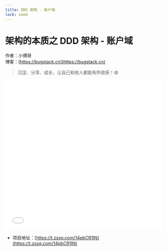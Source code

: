 ```yaml
---
title: DDD 架构 - 账户域
lock: need
---
```


# 架构的本质之 DDD 架构 - 账户域

作者：小傅哥
<br/>博客：[https://bugstack.cn](https://bugstack.cn)

> 沉淀、分享、成长，让自己和他人都能有所收获！😄

<iframe id="B-Video" src="//player.bilibili.com/player.html?aid=449298239&bvid=BV19j411b7uC&cid=1288675429&p=1" scrolling="no" border="0" frameborder="no" framespacing="0" allowfullscreen="true" width="100%" height="480"> </iframe>

- 项目地址：[https://t.zsxq.com/14pbCR1IN](https://t.zsxq.com/14pbCR1IN)